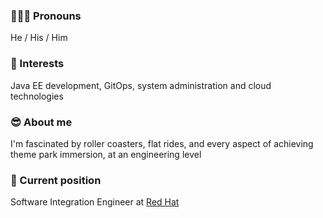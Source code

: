 ### 🙋🏽‍♂️ Pronouns

He / His / Him

### 💭 Interests

Java EE development, GitOps, system administration and cloud technologies

### 😎 About me

I'm fascinated by roller coasters, flat rides, and every aspect of achieving theme park immersion, at an engineering level

### 💼 Current position

Software Integration Engineer at [Red Hat](https://www.redhat.com)
